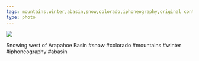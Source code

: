 ```yaml
---
tags: mountains,winter,abasin,snow,colorado,iphoneography,original content
type: photo
---
```

<img src="http://24.media.tumblr.com/73076b4c94da5530c04b041bc10ba59c/tumblr_mj7p2o5r5F1rdkc0do1_1280.jpg" />

Snowing west of Arapahoe Basin #snow #colorado #mountains #winter #iphoneography #abasin

